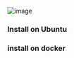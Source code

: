 
![image](https://github.com/user-attachments/assets/ee8fedcc-1cf0-4817-88ca-47242da37915)
### Install on Ubuntu



### install on docker




